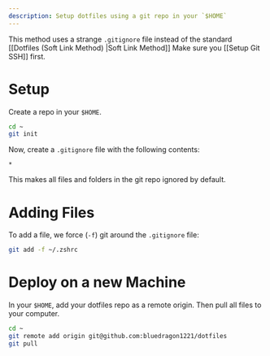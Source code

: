 ```yaml
---
description: Setup dotfiles using a git repo in your `$HOME`
---
```

This method uses a strange `.gitignore` file instead of the standard [[Dotfiles (Soft Link Method) |Soft Link Method]]
Make sure you [[Setup Git SSH]] first.

# Setup
Create a repo in your `$HOME`.
```sh
cd ~
git init
```

Now, create a `.gitignore` file with the following contents:
```gitignore
*
```
This makes all files and folders in the git repo ignored by default.

# Adding Files
To add a file, we force (`-f`) git around the `.gitignore` file:
```sh
git add -f ~/.zshrc
```

# Deploy on a new Machine
In your `$HOME`, add your dotfiles repo as a remote origin. Then pull all files to your computer.
```sh
cd ~
git remote add origin git@github.com:bluedragon1221/dotfiles
git pull
```